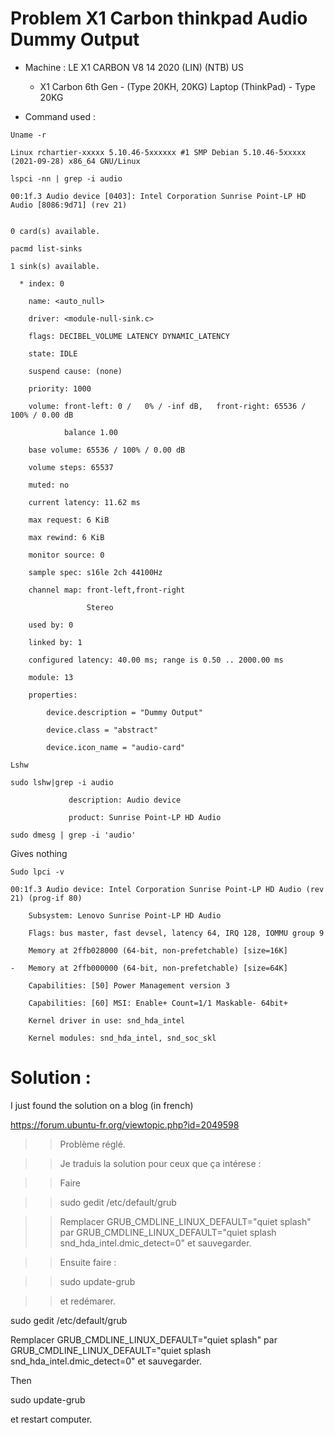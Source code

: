 # Problem X1 Carbon thinkpad Audio Dummy Output

- Machine : LE X1 CARBON V8 14 2020 (LIN) (NTB) US
  - X1 Carbon 6th Gen - (Type 20KH, 20KG) Laptop (ThinkPad) - Type 20KG

- Command used : 
```
Uname -r

Linux rchartier-xxxxx 5.10.46-5xxxxxx #1 SMP Debian 5.10.46-5xxxxx (2021-09-28) x86_64 GNU/Linux
```
```
lspci -nn | grep -i audio

00:1f.3 Audio device [0403]: Intel Corporation Sunrise Point-LP HD Audio [8086:9d71] (rev 21)
```

```pacmd list-cards

0 card(s) available.
```
```
pacmd list-sinks

1 sink(s) available.

  * index: 0

	name: <auto_null>

	driver: <module-null-sink.c>

	flags: DECIBEL_VOLUME LATENCY DYNAMIC_LATENCY

	state: IDLE

	suspend cause: (none)

	priority: 1000

	volume: front-left: 0 /   0% / -inf dB,   front-right: 65536 / 100% / 0.00 dB

	        balance 1.00

	base volume: 65536 / 100% / 0.00 dB

	volume steps: 65537

	muted: no

	current latency: 11.62 ms

	max request: 6 KiB

	max rewind: 6 KiB

	monitor source: 0

	sample spec: s16le 2ch 44100Hz

	channel map: front-left,front-right

	             Stereo

	used by: 0

	linked by: 1

	configured latency: 40.00 ms; range is 0.50 .. 2000.00 ms

	module: 13

	properties:

		device.description = "Dummy Output"

		device.class = "abstract"

		device.icon_name = "audio-card"
```
```
Lshw

sudo lshw|grep -i audio

             description: Audio device

             product: Sunrise Point-LP HD Audio

```

```
sudo dmesg | grep -i 'audio'
```
Gives nothing


```
Sudo lpci -v 

00:1f.3 Audio device: Intel Corporation Sunrise Point-LP HD Audio (rev 21) (prog-if 80)

	Subsystem: Lenovo Sunrise Point-LP HD Audio

	Flags: bus master, fast devsel, latency 64, IRQ 128, IOMMU group 9

	Memory at 2ffb028000 (64-bit, non-prefetchable) [size=16K]

-	Memory at 2ffb000000 (64-bit, non-prefetchable) [size=64K]

	Capabilities: [50] Power Management version 3

	Capabilities: [60] MSI: Enable+ Count=1/1 Maskable- 64bit+

	Kernel driver in use: snd_hda_intel

	Kernel modules: snd_hda_intel, snd_soc_skl
```


# Solution : 

I just found the solution on a blog (in french)

https://forum.ubuntu-fr.org/viewtopic.php?id=2049598

>> Problème réglé.

>> Je traduis la solution pour ceux que ça intérese :

>> Faire

>> sudo gedit /etc/default/grub

>> Remplacer GRUB_CMDLINE_LINUX_DEFAULT="quiet splash" par GRUB_CMDLINE_LINUX_DEFAULT="quiet splash snd_hda_intel.dmic_detect=0" et sauvegarder.

>> Ensuite faire :

>> sudo update-grub

>> et redémarer.


sudo gedit /etc/default/grub

Remplacer GRUB_CMDLINE_LINUX_DEFAULT="quiet splash" par GRUB_CMDLINE_LINUX_DEFAULT="quiet splash snd_hda_intel.dmic_detect=0" et sauvegarder.

Then

sudo update-grub

et restart computer.
